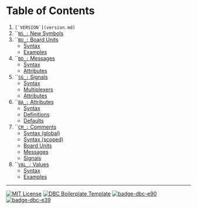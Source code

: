 # Table of Contents

1. ``[`VERSION`](version.md)``
2. ``[`NS_:` New Symbols](new-symbols.md)
3. ``[`BU_:` Board Units](board-units.md)
   * [Syntax](board-units.md#syntax)
   * [Examples](board-units.md#examples)
4. ``[`BO_:` Messages](messages.md)
   * [Syntax](messages.md#syntax)
   * [Attributes](messages.md#attributes)
5. ``[`SG_:` Signals](signals.md)
   * [Syntax](signals.md#syntax)
   * [Multiplexers](signals.md#multiplexers)
   * [Attributes](signals.md#attributes)
6. ``[`BA_:` Attributes](attributes.md)
   * [Syntax](attributes.md#syntax)
   * [Definitions](attributes.md#attribute-definitions-ba\_def\_)
   * [Defaults](attributes.md#attribute-defaults-ba\_def\_def\_)
7. ``[`CM_:` Comments](comments.md)
   * [Syntax (global)](comments.md#syntax-global)
   * [Syntax (scoped)](comments.md#syntax-scoped)
   * [Board Units](comments.md#board-unit)
   * [Messages](comments.md#message)
   * [Signals](comments.md#signal)
8. ``[`VAL_:` Values](values.md)
   * [Syntax](values.md#syntax)
   * [Examples](values.md#examples)

***

[![MIT License](https://img.shields.io/badge/-MIT-blue.svg?style=for-the-badge)](https://github.com/nberlette/canbus/raw/main/license.md) [![DBC Boilerplate Template](https://img.shields.io/badge/-Boilerplate.dbc-red.svg?style=for-the-badge)](https://github.com/nberlette/canbus/wiki/Boilerplate-Template) [![badge-dbc-e90](https://img.shields.io/badge/-E90.dbc-345.svg?style=for-the-badge\&logo=bmw)](https://github.com/nberlette/canbus/raw/main/dbc/bmw-e90.dbc) [![badge-dbc-e39](https://img.shields.io/badge/-E39.dbc-456.svg?style=for-the-badge\&logo=bmw)](https://github.com/nberlette/canbus/raw/main/dbc/bmw-e39.dbc)
